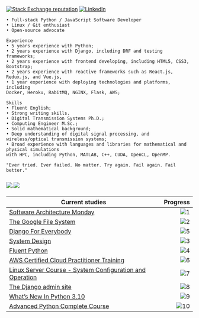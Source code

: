 
[![Stack Exchange reputation](https://img.shields.io/badge/Stack_Overflow-FE7A16?style=for-the-badge&logo=stack-overflow&logoColor=white)](https://stackoverflow.com/users/5114495/lucascavalcante)
[![LinkedIn](https://img.shields.io/badge/LinkedIn-0077B5?style=for-the-badge&logo=linkedin&logoColor=white)](https://linkedin.com/in/lucas-cp-cavalcante)


```
• Full-stack Python / JavaScript Software Developer
• Linux / Git enthusiast
• Open-source advocate

Experience
• 5 years experience with Python;
• 2 years experience with Django, including DRF and testing frameworks;
• 2 years experience with frontend developing, including HTML5, CSS3, Bootstrap;
• 2 years experience with reactive frameworks such as React.js, Redux.js, and Vue.js,
• 1 year experience with deploying technologies and platforms, including
Docker, Heroku, RabitMQ, NGINX, Flask, AWS;

Skills
• Fluent English;
• Strong writing skills.
• Digital Transmission Systems Ph.D.;
• Computing Engineer M.Sc.;
• Solid mathematical background;
• Deep understanding of digital signal processing, and wireless/optical transmission systems;
• Broad experience with languages and libraries for mathematical and physical simulations
with HPC, including Python, MATLAB, C++, CUDA, OpenCL, OpenMP.

"Ever tried. Ever failed. No matter. Try again. Fail again. Fail better."
```

###

<a href="https://github.com/cavalcantelucas/">
  <img align="center" src="https://github-readme-stats.vercel.app/api?username=cavalcantelucas&count_private=true&show_icons=true&hide=stars" />
</a>
<a href="https://github.com/cavalcantelucas/">
  <img align="center" src="https://github-readme-stats.vercel.app/api/top-langs/?username=cavalcantelucas&layout=compact" />
</a>

###

|Current studies|Progress|
|---|---:|
| [Software Architecture Monday](https://www.youtube.com/playlist?list=PLdsOZAx8I5umhnn5LLTNJbFgwA3xbycar) | ![1](https://progress-bar.dev/98/?title=ep.123\/ep.126&color=babaca&width=120) |
| [The Google File System](https://static.googleusercontent.com/media/research.google.com/en//archive/gfs-sosp2003.pdf) | ![2](https://progress-bar.dev/70/?title=pg.21\/pg.30&color=babaca&width=120) |
| [Django For Everybody](https://www.youtube.com/watch?v=o0XbHvKxw7Y&ab_channel=freeCodeCamp.org) | ![5](https://progress-bar.dev/30/?title=5:46:12\/18:40:43&color=babaca&width=120) |
| [System Design](https://www.youtube.com/playlist?list=PLMCXHnjXnTnvo6alSjVkgxV-VH6EPyvoX) | ![3](https://progress-bar.dev/30/?title=ep.11\/ep.36&color=babaca&width=120) |
| [Fluent Python](https://github.com/fluentpython/example-code-2e) | ![4](https://progress-bar.dev/25/?title=pg.181\/pg.711&color=babaca&width=120) |
| [AWS Certified Cloud Practitioner Training](https://www.youtube.com/watch?v=3hLmDS179YE&ab_channel=freeCodeCamp.org) | ![6](https://progress-bar.dev/17/?title=0:40:08\/3:58:00&color=babaca&width=120) |
| [Linux Server Course - System Configuration and Operation](https://www.youtube.com/watch?v=WMy3OzvBWc0&ab_channel=freeCodeCamp.org) | ![7](https://progress-bar.dev/10/?title=33:30\/5:26:45&color=babaca&width=120) |
| [The Django admin site](https://docs.djangoproject.com/en/3.2/ref/contrib/admin/) | ![8](https://progress-bar.dev/3/?title=the-register-decorator&color=babaca&width=120) |
| [What’s New In Python 3.10](https://docs.python.org/3.10/whatsnew/3.10.html) | ![9](https://progress-bar.dev/3/?title=parenthesized-context-managers&color=babaca&width=120) |
| [Advanced Python Complete Course](https://www.youtube.com/watch?v=HGOBQPFzWKo&ab_channel=freeCodeCamp.org) | ![10](https://progress-bar.dev/0/?title=0\/5:55:46&color=babaca&width=120) |
